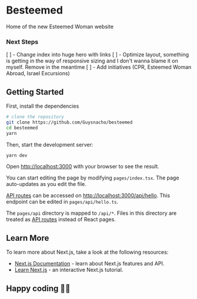 # Besteemed

Home of the new Esteemed Woman website

### Next Steps

[ ] - Change index into huge hero with links
[ ] - Optimize layout, something is getting in the way of responsive sizing and I don't wanna blame it on myself. Remove in the meantime
[ ] - Add initiatives (CPR, Esteemed Woman Abroad, Israel Excursions)

## Getting Started

First, install the dependencies

```bash
# clone the repository
git clone https://github.com/Guysnacho/besteemed
cd besteemed
yarn
```

Then, start the development server:

```bash
yarn dev
```

Open [http://localhost:3000](http://localhost:3000) with your browser to see the result.

You can start editing the page by modifying `pages/index.tsx`. The page auto-updates as you edit the file.

[API routes](https://nextjs.org/docs/api-routes/introduction) can be accessed on [http://localhost:3000/api/hello](http://localhost:3000/api/hello). This endpoint can be edited in `pages/api/hello.ts`.

The `pages/api` directory is mapped to `/api/*`. Files in this directory are treated as [API routes](https://nextjs.org/docs/api-routes/introduction) instead of React pages.

## Learn More

To learn more about Next.js, take a look at the following resources:

- [Next.js Documentation](https://nextjs.org/docs) - learn about Next.js features and API.
- [Learn Next.js](https://nextjs.org/learn) - an interactive Next.js tutorial.

## Happy coding 🎉🙌

